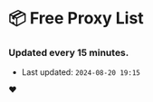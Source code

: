 # :package: Free Proxy List
### Updated every 15 minutes.

- Last updated: `2024-08-20 19:15`

:heart:
